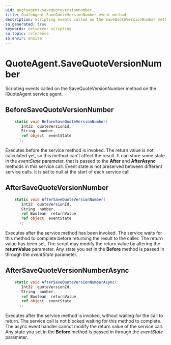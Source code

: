 ```yaml
---
uid: quoteagent-savequoteversionnumber
title: QuoteAgent.SaveQuoteVersionNumber event method
description: Scripting events called on the SaveQuoteVersionNumber method on the QuoteAgent service agent.
so.generated: true
keywords: netserver scripting
so.topic: reference
so.envir: onsite
---
```

# QuoteAgent.SaveQuoteVersionNumber

Scripting events called on the <see cref='M:IQuoteAgent.SaveQuoteVersionNumber'>SaveQuoteVersionNumber</see> method on the <see cref='IQuoteAgent'>IQuoteAgent</see>  service agent.

## BeforeSaveQuoteVersionNumber
```cs
    static void BeforeSaveQuoteVersionNumber(
       Int32  quoteVersionId,
       String  number,
       ref object  eventState
      );
```
Executes before the service method is invoked.
The return value is not calculated yet, so this method can't affect the result.
It can store some state in the *eventState* parameter, that is passed to the **After** and **AfterAsync** methods in this service call.
Event state is not preserved between different service calls. It is set to null at the start of each service call.
## AfterSaveQuoteVersionNumber
```cs
    static void AfterSaveQuoteVersionNumber(
       Int32  quoteVersionId,
       String  number,
       ref Boolean  returnValue,
       ref object  eventState
      );
```
Executes after the service method has been invoked. The service waits for this method to complete before returning the result to the caller.
The return value has been set. The script may modify the return value by altering the **returnValue** parameter.
Any state you set in the **Before** method is passed in through the *eventState* parameter.
## AfterSaveQuoteVersionNumberAsync
```cs
    static void AfterSaveQuoteVersionNumberAsync(
       Int32  quoteVersionId,
       String  number,
       ref Boolean  returnValue,
       ref object  eventState
      );
```
Executes after the service method is invoked, without waiting for the call to return.
The service call is not blocked waiting for this method to complete.
The async event handler cannot modify the return value of the service call.
Any state you set in the **Before** method is passed in through the *eventState* parameter.

